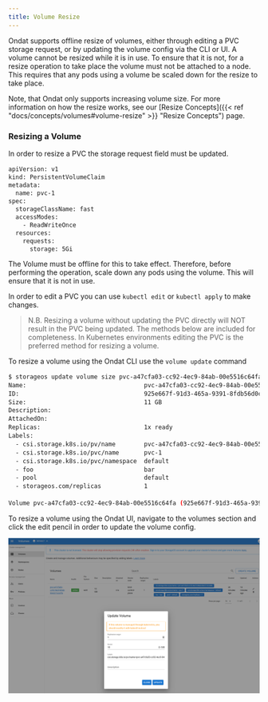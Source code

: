 ```yaml
---
title: Volume Resize
---
```


Ondat supports offline resize of volumes, either through editing a PVC
storage request, or by updating the volume config via the CLI or UI. A volume
cannot be resized while it is in use. To ensure that it is not, for a resize
operation to take place the volume must not be attached to a node. This
requires that any pods using a volume be scaled down for the resize to take
place.

Note, that Ondat only supports increasing volume size. For more
information on how the resize works, see our [Resize
Concepts]({{< ref "docs/concepts/volumes#volume-resize" >}} "Resize Concepts") page.


### Resizing a Volume

In order to resize a PVC the storage request field must be updated.

```
apiVersion: v1
kind: PersistentVolumeClaim
metadata:
  name: pvc-1
spec:
  storageClassName: fast
  accessModes:
    - ReadWriteOnce
  resources:
    requests:
      storage: 5Gi
```

The Volume must be offline for this to take effect. Therefore, before
performing the operation, scale down any pods using the volume. This will
ensure that it is not in use.

In order to edit a PVC you can use `kubectl edit` or `kubectl apply` to make
changes. 

> N.B. Resizing a volume without updating the PVC directly will NOT result in
> the PVC being updated. The methods below are included for completeness. In
> Kubernetes environments editing the PVC is the preferred method for resizing
> a volume.

To resize a volume using the Ondat CLI use the `volume update` command

```bash
$ storageos update volume size pvc-a47cfa03-cc92-4ec9-84ab-00e5516c64fa 10GiB
Name:                                 pvc-a47cfa03-cc92-4ec9-84ab-00e5516c64fa
ID:                                   925e667f-91d3-465a-9391-8fdb56d0c9ff
Size:                                 11 GB
Description:
AttachedOn:
Replicas:                             1x ready
Labels:
  - csi.storage.k8s.io/pv/name        pvc-a47cfa03-cc92-4ec9-84ab-00e5516c64fa
  - csi.storage.k8s.io/pvc/name       pvc-1
  - csi.storage.k8s.io/pvc/namespace  default
  - foo                               bar
  - pool                              default
  - storageos.com/replicas            1

Volume pvc-a47cfa03-cc92-4ec9-84ab-00e5516c64fa (925e667f-91d3-465a-9391-8fdb56d0c9ff) updated. Size changed.
```

To resize a volume using the Ondat UI, navigate to the volumes section and
click the edit pencil in order to update the volume config.

![Ondat Resize](/images/docs/operations/resize/resize-vol.png)
